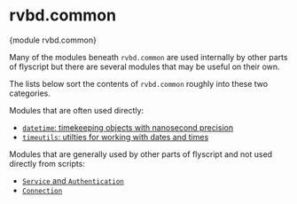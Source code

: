 rvbd.common
===========

{module rvbd.common}

Many of the modules beneath `rvbd.common` are used internally by
other parts of flyscript but there are several modules that may
be useful on their own.

The lists below sort the contents of `rvbd.common` roughly into
these two categories.

Modules that are often used directly:

- [`datetime`: timekeeping objects with nanosecond precision](datetime.html)
- [`timeutils`: utilties for working with dates and times](timeutils.html)

Modules that are generally used by other parts of flyscript and
not used directly from scripts:

- [`Service` and `Authentication`](service.html)
- [`Connection`](conn.html)
